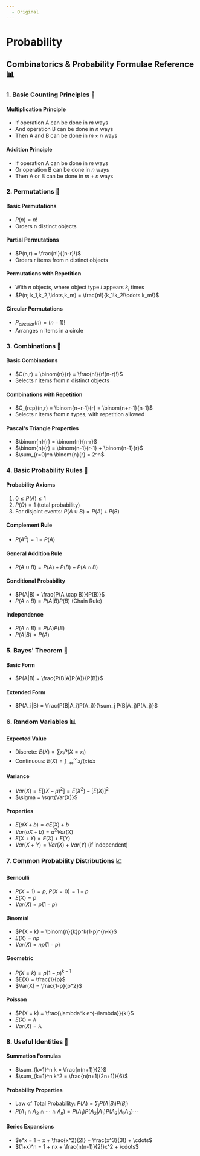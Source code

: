 ```yaml
---
  - Original
---
```


# Probability

## Combinatorics & Probability Formulae Reference 📊

### 1. Basic Counting Principles 🔢

#### Multiplication Principle
- If operation A can be done in $m$ ways
- And operation B can be done in $n$ ways
- Then A and B can be done in $m \times n$ ways

#### Addition Principle
- If operation A can be done in $m$ ways
- Or operation B can be done in $n$ ways
- Then A or B can be done in $m + n$ ways

### 2. Permutations 🔄

#### Basic Permutations
- $P(n) = n!$
- Orders n distinct objects

#### Partial Permutations
- $P(n,r) = \frac{n!}{(n-r)!}$
- Orders r items from n distinct objects

#### Permutations with Repetition
- With $n$ objects, where object type $i$ appears $k_i$ times
- $P(n; k_1,k_2,\ldots,k_m) = \frac{n!}{k_1!k_2!\cdots k_m!}$

#### Circular Permutations
- $P_{circular}(n) = (n-1)!$
- Arranges n items in a circle

### 3. Combinations 🎯

#### Basic Combinations
- $C(n,r) = \binom{n}{r} = \frac{n!}{r!(n-r)!}$
- Selects r items from n distinct objects

#### Combinations with Repetition
- $C_{rep}(n,r) = \binom{n+r-1}{r} = \binom{n+r-1}{n-1}$
- Selects r items from n types, with repetition allowed

#### Pascal's Triangle Properties
- $\binom{n}{r} = \binom{n}{n-r}$
- $\binom{n}{r} = \binom{n-1}{r-1} + \binom{n-1}{r}$
- $\sum_{r=0}^n \binom{n}{r} = 2^n$

### 4. Basic Probability Rules 🎲

#### Probability Axioms
1. $0 \leq P(A) \leq 1$
2. $P(\Omega) = 1$ (total probability)
3. For disjoint events: $P(A \cup B) = P(A) + P(B)$

#### Complement Rule
- $P(A^c) = 1 - P(A)$

#### General Addition Rule
- $P(A \cup B) = P(A) + P(B) - P(A \cap B)$

#### Conditional Probability
- $P(A|B) = \frac{P(A \cap B)}{P(B)}$
- $P(A \cap B) = P(A|B)P(B)$ (Chain Rule)

#### Independence
- $P(A \cap B) = P(A)P(B)$
- $P(A|B) = P(A)$

### 5. Bayes' Theorem 🔄

#### Basic Form
- $P(A|B) = \frac{P(B|A)P(A)}{P(B)}$

#### Extended Form
- $P(A_i|B) = \frac{P(B|A_i)P(A_i)}{\sum_j P(B|A_j)P(A_j)}$

### 6. Random Variables 📊

#### Expected Value
- Discrete: $E(X) = \sum x_i P(X = x_i)$
- Continuous: $E(X) = \int_{-\infty}^{\infty} x f(x) dx$

#### Variance
- $Var(X) = E[(X-\mu)^2] = E(X^2) - [E(X)]^2$
- $\sigma = \sqrt{Var(X)}$

#### Properties
- $E(aX + b) = aE(X) + b$
- $Var(aX + b) = a^2Var(X)$
- $E(X + Y) = E(X) + E(Y)$
- $Var(X + Y) = Var(X) + Var(Y)$ (if independent)

### 7. Common Probability Distributions 📈

#### Bernoulli
- $P(X = 1) = p$, $P(X = 0) = 1-p$
- $E(X) = p$
- $Var(X) = p(1-p)$

#### Binomial
- $P(X = k) = \binom{n}{k}p^k(1-p)^{n-k}$
- $E(X) = np$
- $Var(X) = np(1-p)$

#### Geometric
- $P(X = k) = p(1-p)^{k-1}$
- $E(X) = \frac{1}{p}$
- $Var(X) = \frac{1-p}{p^2}$

#### Poisson
- $P(X = k) = \frac{\lambda^k e^{-\lambda}}{k!}$
- $E(X) = \lambda$
- $Var(X) = \lambda$

### 8. Useful Identities 📝

#### Summation Formulas
- $\sum_{k=1}^n k = \frac{n(n+1)}{2}$
- $\sum_{k=1}^n k^2 = \frac{n(n+1)(2n+1)}{6}$

#### Probability Properties
- Law of Total Probability: $P(A) = \sum_i P(A|B_i)P(B_i)$
- $P(A_1 \cap A_2 \cap \cdots \cap A_n) = P(A_1)P(A_2|A_1)P(A_3|A_1A_2)\cdots$

#### Series Expansions
- $e^x = 1 + x + \frac{x^2}{2!} + \frac{x^3}{3!} + \cdots$
- $(1+x)^n = 1 + nx + \frac{n(n-1)}{2!}x^2 + \cdots$
